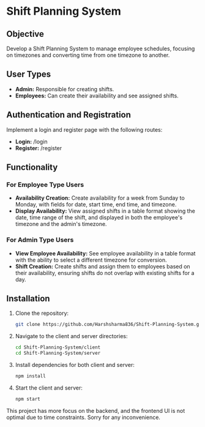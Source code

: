 # Shift Planning System

## Objective
Develop a Shift Planning System to manage employee schedules, focusing on timezones and converting time from one timezone to another.

## User Types
- **Admin:** Responsible for creating shifts.
- **Employees:** Can create their availability and see assigned shifts.

## Authentication and Registration
Implement a login and register page with the following routes:
- **Login:** /login
- **Register:** /register

## Functionality
### For Employee Type Users
- **Availability Creation:** Create availability for a week from Sunday to Monday, with fields for date, start time, end time, and timezone.
- **Display Availability:** View assigned shifts in a table format showing the date, time range of the shift, and displayed in both the employee's timezone and the admin's timezone.

### For Admin Type Users
- **View Employee Availability:** See employee availability in a table format with the ability to select a different timezone for conversion.
- **Shift Creation:** Create shifts and assign them to employees based on their availability, ensuring shifts do not overlap with existing shifts for a day.

## Installation
1. Clone the repository:
   ```sh
   git clone https://github.com/Harshsharma836/Shift-Planning-System.git
   ```

2. Navigate to the client and server directories:
   ```sh
   cd Shift-Planning-System/client
   cd Shift-Planning-System/server
   ```

3. Install dependencies for both client and server:
   ```sh
   npm install
   ```

4. Start the client and server:
   ```sh
   npm start
   ```

This project has more focus on the backend, and the frontend UI is not optimal due to time constraints. Sorry for any inconvenience.
